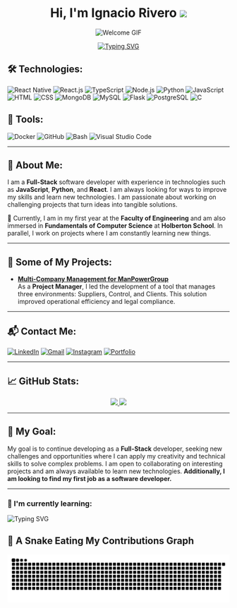 <h1 align="center">Hi, I'm Ignacio Rivero <img src="https://media.giphy.com/media/hvRJCLFzcasrR4ia7z/giphy.gif" width="35"></h1>

<p align="center">
  <img src="https://user-images.githubusercontent.com/74038190/225813708-98b745f2-7d22-48cf-9150-083f1b00d6c9.gif" alt="Welcome GIF" />
</p>

<p align="center">
   <a href="https://github.com/DenverCoder1/readme-typing-svg">
   <img src="https://readme-typing-svg.herokuapp.com?font=Time+New+Roman&color=%230fde1f&size=35&center=true&vCenter=true&width=600&height=100&lines=Full-Stack+Developer" alt="Typing SVG">
  </a>
</p>

## 🛠 Technologies:
  ![React Native](https://img.shields.io/badge/React_Native-20232A?style=for-the-badge&logo=react&logoColor=61DAFB)
  ![React.js](https://img.shields.io/badge/React.js-20232A?style=for-the-badge&logo=react&logoColor=61DAFB)
  ![TypeScript](https://img.shields.io/badge/TypeScript-007ACC?style=for-the-badge&logo=typescript&logoColor=white)
  ![Node.js](https://img.shields.io/badge/Node.js-339933?style=for-the-badge&logo=nodedotjs&logoColor=white)
  ![Python](https://img.shields.io/badge/Python-FFD43B?style=for-the-badge&logo=python&logoColor=blue)
  ![JavaScript](https://img.shields.io/badge/JavaScript-323330?style=for-the-badge&logo=javascript&logoColor=F7DF1E)
  ![HTML](https://img.shields.io/badge/HTML5-E34F26?style=for-the-badge&logo=html5&logoColor=white)
  ![CSS](https://img.shields.io/badge/CSS-1572B6?style=for-the-badge&logo=css3&logoColor=white)
  ![MongoDB](https://img.shields.io/badge/MongoDB-47A248?style=for-the-badge&logo=mongodb&logoColor=white)
  ![MySQL](https://img.shields.io/badge/MySQL-005C84?style=for-the-badge&logo=mysql&logoColor=white)
  ![Flask](https://img.shields.io/badge/Flask-000000?style=for-the-badge&logo=flask&logoColor=white)
  ![PostgreSQL](https://img.shields.io/badge/PostgreSQL-316192?style=for-the-badge&logo=postgresql&logoColor=white)
  ![C](https://img.shields.io/badge/c-%2300599C.svg?style=for-the-badge&logo=c&logoColor=white)

## 🔧 Tools:
  ![Docker](https://img.shields.io/badge/Docker-2496ED?style=for-the-badge&logo=docker&logoColor=white)
  ![GitHub](https://img.shields.io/badge/GitHub-181717?style=for-the-badge&logo=github&logoColor=white)
  ![Bash](https://img.shields.io/badge/Bash-4EAA25?style=for-the-badge&logo=gnubash&logoColor=white)
 ![Visual Studio Code](https://img.shields.io/badge/Visual_Studio_Code-007ACC?style=for-the-badge&logo=visualstudiocode&logoColor=white)

---

## 💼 About Me:
I am a **Full-Stack** software developer with experience in technologies such as **JavaScript**, **Python**, and **React**. I am always looking for ways to improve my skills and learn new technologies. 
I am passionate about working on challenging projects that turn ideas into tangible solutions.

📝 Currently, I am in my first year at the **Faculty of Engineering** and am also immersed in **Fundamentals of Computer Science** at **Holberton School**. In parallel, I work on projects where I am constantly learning new things.

---

## 🚀 Some of My Projects:
- **[Multi-Company Management for ManPowerGroup](https://github.com/RelIT-Project/Final_Project_Experis)**  
  As a **Project Manager**, I led the development of a tool that manages three environments: Suppliers, Control, and Clients. This solution improved operational efficiency and legal compliance.
  
---

## 📬 Contact Me:

[![LinkedIn](https://img.shields.io/badge/LinkedIn-0A66C2?style=for-the-badge&logo=linkedin&logoColor=white)](https://www.linkedin.com/in/riveroignacio/)
[![Gmail](https://img.shields.io/badge/Gmail-D14836?style=for-the-badge&logo=gmail&logoColor=white)](mailto:ignaciorivero31@gmail.com)
[![Instagram](https://img.shields.io/badge/Instagram-E4405F?style=for-the-badge&logo=instagram&logoColor=white)](https://www.instagram.com/rivero.04/)
[![Portfolio](https://img.shields.io/badge/Portfolio_Web-FF5722?style=for-the-badge&logo=web&logoColor=white)](https://nachodev.me/)

---

## 📈 GitHub Stats:
<p align="center">
  <a href="https://github.com/rivero04">
    <img height="180em" src="https://github-readme-stats.vercel.app/api?username=rivero04&show_icons=true&theme=radical&count_private=true&hide_title=true&hide=prs,issues" />
    <img height="180em" src="https://github-readme-stats.vercel.app/api/top-langs/?username=rivero04&layout=compact&theme=radical&hide_title=true" />
  </a>
</p>

---

## 🎯 My Goal:
My goal is to continue developing as a **Full-Stack** developer, seeking new challenges and opportunities where I can apply my creativity and technical skills to solve complex problems. I am open to collaborating on interesting projects and am always available to learn new technologies. **Additionally, I am looking to find my first job as a software developer.**

---

### 🌱 I'm currently learning:
![Typing SVG](https://readme-typing-svg.herokuapp.com?font=Fira+Code&size=18&duration=2000&pause=1000&color=0AF7E3&width=435&lines=Perfecting+React+and+TypeScript)

## 🐍 A Snake Eating My Contributions Graph
	
<p align="center">
	<img src="https://github.com/7oSkaaa/7oSkaaa/blob/output/github-contribution-grid-snake.svg?" alt="Snake Game"/>
</p>
